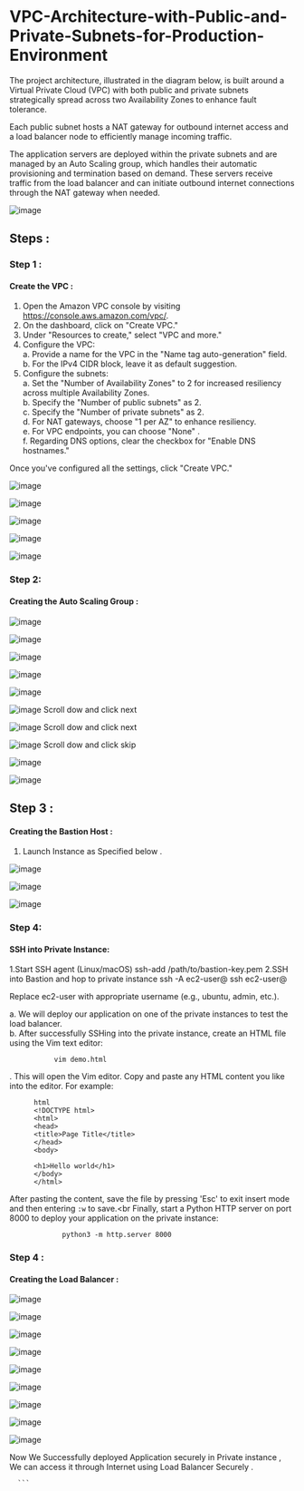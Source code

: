 
# VPC-Architecture-with-Public-and-Private-Subnets-for-Production-Environment
The project architecture, illustrated in the diagram below, is built around a Virtual Private Cloud (VPC) with both public and private subnets strategically spread across two Availability Zones to enhance fault tolerance.

Each public subnet hosts a NAT gateway for outbound internet access and a load balancer node to efficiently manage incoming traffic.

The application servers are deployed within the private subnets and are managed by an Auto Scaling group, which handles their automatic provisioning and termination based on demand. These servers receive traffic from the load balancer and can initiate outbound internet connections through the NAT gateway when needed.

![image](https://github.com/Ahmed1337a/VPC-Architecture-with-Public-and-Private-Subnets-for-Production-Environment/blob/0a8929ac15c7f9611ff484f667e7fbc038ece160/Images/diagram.png)

## Steps :
### Step 1 :
#### Create the VPC :
1. Open the Amazon VPC console by visiting https://console.aws.amazon.com/vpc/.
2. On the dashboard, click on "Create VPC."
3. Under "Resources to create," select "VPC and more."
4. Configure the VPC:<br>
   a. Provide a name for the VPC in the "Name tag auto-generation" field.<br>
   b. For the IPv4 CIDR block, leave it as default suggestion.<br>
5. Configure the subnets:<br>
   a. Set the "Number of Availability Zones" to 2 for increased resiliency across multiple Availability Zones.<br>
   b. Specify the "Number of public subnets" as 2.<br>
   c. Specify the "Number of private subnets" as 2.<br>
   d. For NAT gateways, choose "1 per AZ" to enhance resiliency.<br>
   e. For VPC endpoints, you can choose "None" .<br>
   f. Regarding DNS options, clear the checkbox for "Enable DNS hostnames."<br>


Once you've configured all the settings, click "Create VPC."

![image](https://github.com/Ahmed1337a/VPC-Architecture-with-Public-and-Private-Subnets-for-Production-Environment/blob/f4b351c1423d762ec35620cc5ce769676d8c3780/Images/1.png)

![image](https://github.com/Ahmed1337a/VPC-Architecture-with-Public-and-Private-Subnets-for-Production-Environment/blob/f4b351c1423d762ec35620cc5ce769676d8c3780/Images/2.png)

![image](https://github.com/Ahmed1337a/VPC-Architecture-with-Public-and-Private-Subnets-for-Production-Environment/blob/f4b351c1423d762ec35620cc5ce769676d8c3780/Images/3.png)

![image](https://github.com/Ahmed1337a/VPC-Architecture-with-Public-and-Private-Subnets-for-Production-Environment/blob/f4b351c1423d762ec35620cc5ce769676d8c3780/Images/4.png)

![image](https://github.com/Ahmed1337a/VPC-Architecture-with-Public-and-Private-Subnets-for-Production-Environment/blob/f4b351c1423d762ec35620cc5ce769676d8c3780/Images/5.png)

### Step 2:
#### Creating the Auto Scaling Group :

![image](https://github.com/Ahmed1337a/VPC-Architecture-with-Public-and-Private-Subnets-for-Production-Environment/blob/f4b351c1423d762ec35620cc5ce769676d8c3780/Images/6.png)

![image](https://github.com/Ahmed1337a/VPC-Architecture-with-Public-and-Private-Subnets-for-Production-Environment/blob/f4b351c1423d762ec35620cc5ce769676d8c3780/Images/7.png)

![image](https://github.com/Ahmed1337a/VPC-Architecture-with-Public-and-Private-Subnets-for-Production-Environment/blob/f4b351c1423d762ec35620cc5ce769676d8c3780/Images/8.png)

![image](https://github.com/Ahmed1337a/VPC-Architecture-with-Public-and-Private-Subnets-for-Production-Environment/blob/f4b351c1423d762ec35620cc5ce769676d8c3780/Images/9.png)

![image](https://github.com/Ahmed1337a/VPC-Architecture-with-Public-and-Private-Subnets-for-Production-Environment/blob/f4b351c1423d762ec35620cc5ce769676d8c3780/Images/10.png)

![image](https://github.com/Ahmed1337a/VPC-Architecture-with-Public-and-Private-Subnets-for-Production-Environment/blob/f4b351c1423d762ec35620cc5ce769676d8c3780/Images/11.png)
Scroll dow and click next

![image](https://github.com/Ahmed1337a/VPC-Architecture-with-Public-and-Private-Subnets-for-Production-Environment/blob/f4b351c1423d762ec35620cc5ce769676d8c3780/Images/12.png)
Scroll dow and click next


![image](https://github.com/Ahmed1337a/VPC-Architecture-with-Public-and-Private-Subnets-for-Production-Environment/blob/f4b351c1423d762ec35620cc5ce769676d8c3780/Images/13.png)
Scroll dow and click skip


![image](https://github.com/Ahmed1337a/VPC-Architecture-with-Public-and-Private-Subnets-for-Production-Environment/blob/f4b351c1423d762ec35620cc5ce769676d8c3780/Images/14.png)


![image](https://github.com/Ahmed1337a/VPC-Architecture-with-Public-and-Private-Subnets-for-Production-Environment/blob/f4b351c1423d762ec35620cc5ce769676d8c3780/Images/15.png)


## Step 3 :
#### Creating the Bastion Host :

1. Launch Instance as Specified below .

   
![image](https://github.com/Ahmed1337a/VPC-Architecture-with-Public-and-Private-Subnets-for-Production-Environment/blob/e6a86965a90490a7a1c3001120ad4ef55e533b16/Images/28.png)

![image](https://github.com/Ahmed1337a/VPC-Architecture-with-Public-and-Private-Subnets-for-Production-Environment/blob/07d750c51a3e148dd4228d0349670162189ad1ba/Images/26.png)


![image](https://github.com/Ahmed1337a/VPC-Architecture-with-Public-and-Private-Subnets-for-Production-Environment/blob/07d750c51a3e148dd4228d0349670162189ad1ba/Images/27.png)

### Step 4: 
#### SSH into Private Instance:
1.Start SSH agent (Linux/macOS)
        ssh-add /path/to/bastion-key.pem
2.SSH into Bastion and hop to private instance
        ssh -A ec2-user@<Bastion-Public-IP>
        ssh ec2-user@<Private-Instance-Private-IP>
        
Replace ec2-user with appropriate username (e.g., ubuntu, admin, etc.).

a. We will deploy our application on one of the private instances to test the load balancer. <br>
b. After successfully SSHing into the private instance, create an HTML file using the Vim text editor:

               vim demo.html

             
. This will open the Vim editor. Copy and paste any HTML content you like into the editor.
     For example:
     
          html
          <!DOCTYPE html>
          <html>
          <head>
          <title>Page Title</title>
          </head>
          <body>

          <h1>Hello world</h1>
          </body>
          </html>
      
        
After pasting the content, save the file by pressing 'Esc' to exit insert mode and then entering `:w` to save.<br     Finally, start a Python HTTP server on port 8000 to deploy your application on the private instance:

                 python3 -m http.server 8000


   ### Step 4 :
#### Creating the Load Balancer :

![image](https://github.com/Ahmed1337a/VPC-Architecture-with-Public-and-Private-Subnets-for-Production-Environment/blob/f4b351c1423d762ec35620cc5ce769676d8c3780/Images/16.png)

![image](https://github.com/Ahmed1337a/VPC-Architecture-with-Public-and-Private-Subnets-for-Production-Environment/blob/f4b351c1423d762ec35620cc5ce769676d8c3780/Images/17.png)

![image](https://github.com/Ahmed1337a/VPC-Architecture-with-Public-and-Private-Subnets-for-Production-Environment/blob/f4b351c1423d762ec35620cc5ce769676d8c3780/Images/18.png)

![image](https://github.com/Ahmed1337a/VPC-Architecture-with-Public-and-Private-Subnets-for-Production-Environment/blob/f4b351c1423d762ec35620cc5ce769676d8c3780/Images/19.png)

![image](https://github.com/Ahmed1337a/VPC-Architecture-with-Public-and-Private-Subnets-for-Production-Environment/blob/f4b351c1423d762ec35620cc5ce769676d8c3780/Images/20.png)

![image](https://github.com/Ahmed1337a/VPC-Architecture-with-Public-and-Private-Subnets-for-Production-Environment/blob/f4b351c1423d762ec35620cc5ce769676d8c3780/Images/21.png)

![image](https://github.com/Ahmed1337a/VPC-Architecture-with-Public-and-Private-Subnets-for-Production-Environment/blob/f4b351c1423d762ec35620cc5ce769676d8c3780/Images/22.png)

![image](https://github.com/Ahmed1337a/VPC-Architecture-with-Public-and-Private-Subnets-for-Production-Environment/blob/f4b351c1423d762ec35620cc5ce769676d8c3780/Images/23.png)

![image](https://github.com/Ahmed1337a/VPC-Architecture-with-Public-and-Private-Subnets-for-Production-Environment/blob/f4b351c1423d762ec35620cc5ce769676d8c3780/Images/24.png)




Now We Successfully deployed Application securely in Private instance , We can access it through Internet using Load Balancer Securely .



                 

      ```        











